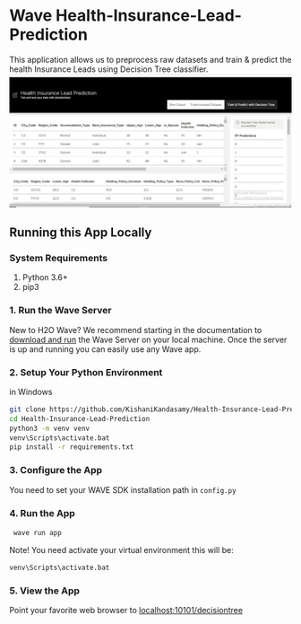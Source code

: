 # Wave Health-Insurance-Lead-Prediction

This application allows us to  preprocess raw datasets and train & predict the health Insurance Leads using Decision Tree classifier.
![Health-Insurance-Lead-Prediction](App.jpg)

## Running this App Locally

### System Requirements

1. Python 3.6+
2. pip3

### 1. Run the Wave Server

New to H2O Wave? We recommend starting in the documentation to [download and run](https://h2oai.github.io/wave/docs/installation) the Wave Server on your local machine. Once the server is up and running you can easily use any Wave app.

### 2. Setup Your Python Environment

in Windows
```bash
git clone https://github.com/KishaniKandasamy/Health-Insurance-Lead-Prediction.git
cd Health-Insurance-Lead-Prediction
python3 -m venv venv
venv\Scripts\activate.bat
pip install -r requirements.txt
```

### 3. Configure the App
You need to set your WAVE SDK installation path in ```config.py```

### 4. Run the App

```bash
 wave run app
```

Note! You need activate your virtual environment this will be:

```bash
venv\Scripts\activate.bat
```

### 5. View the App

Point your favorite web browser to [localhost:10101/decisiontree](http://localhost:10101/decisiontree)
